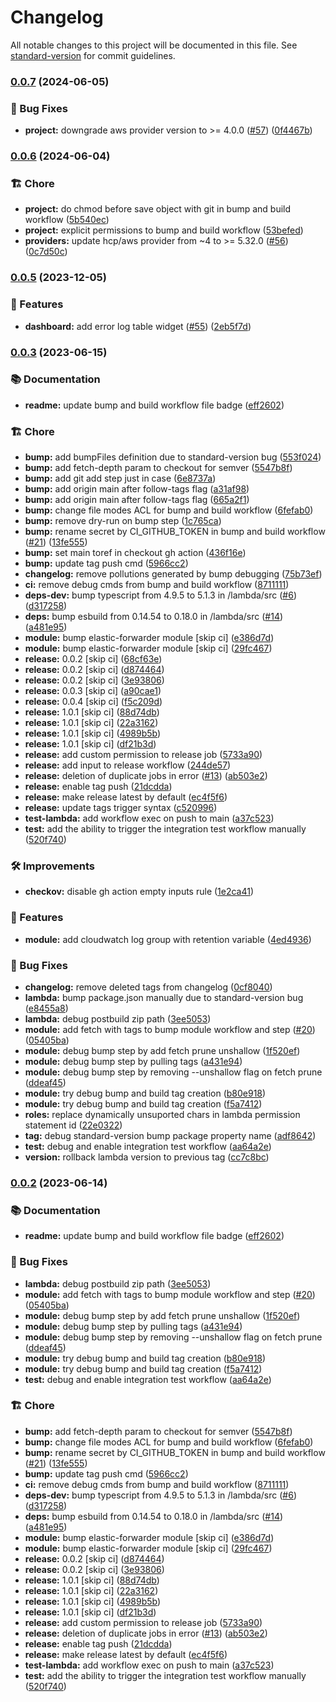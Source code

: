 # Changelog

All notable changes to this project will be documented in this file. See [standard-version](https://github.com/conventional-changelog/standard-version) for commit guidelines.

### [0.0.7](https://github.com/Krossnine/terraform-aws-elastic-forwarder/compare/v0.0.6...v0.0.7) (2024-06-05)


### 🐛 Bug Fixes

* **project:** downgrade aws provider version to >= 4.0.0 ([#57](https://github.com/Krossnine/terraform-aws-elastic-forwarder/issues/57)) ([0f4467b](https://github.com/Krossnine/terraform-aws-elastic-forwarder/commit/0f4467b69796def1958545277ac780ac860219e6))

### [0.0.6](https://github.com/Krossnine/terraform-aws-elastic-forwarder/compare/v0.0.5...v0.0.6) (2024-06-04)


### 🏗  Chore

* **project:** do chmod before save object with git in bump and build workflow ([5b540ec](https://github.com/Krossnine/terraform-aws-elastic-forwarder/commit/5b540ec31f851ef7730547e6adf06466d27e0359))
* **project:** explicit permissions to bump and build workflow ([53befed](https://github.com/Krossnine/terraform-aws-elastic-forwarder/commit/53befeddd6116e777477987b2a4320a822f3bc75))
* **providers:** update hcp/aws provider from ~4 to >= 5.32.0 ([#56](https://github.com/Krossnine/terraform-aws-elastic-forwarder/issues/56)) ([0c7d50c](https://github.com/Krossnine/terraform-aws-elastic-forwarder/commit/0c7d50cedbdb92fe11619d0c5c8ecdb04e148247))

### [0.0.5](https://github.com/Krossnine/terraform-aws-elastic-forwarder/compare/v0.0.4...v0.0.5) (2023-12-05)


### 🚀 Features

* **dashboard:** add error log table widget ([#55](https://github.com/Krossnine/terraform-aws-elastic-forwarder/issues/55)) ([2eb5f7d](https://github.com/Krossnine/terraform-aws-elastic-forwarder/commit/2eb5f7de47a935bb4679da4bad6d2263ce45ebb9))

### [0.0.3](https://github.com/Krossnine/terraform-aws-elastic-forwarder/compare/v0.0.1...v0.0.3) (2023-06-15)


### 📚 Documentation

* **readme:** update bump and build workflow file badge ([eff2602](https://github.com/Krossnine/terraform-aws-elastic-forwarder/commit/eff26023895a60a7ee1a1481dfff26b191257944))


### 🏗  Chore

* **bump:** add bumpFiles definition due to standard-version bug ([553f024](https://github.com/Krossnine/terraform-aws-elastic-forwarder/commit/553f02471f09d42e1d92a4eb7122ad3179692fa6))
* **bump:** add fetch-depth param to checkout for semver ([5547b8f](https://github.com/Krossnine/terraform-aws-elastic-forwarder/commit/5547b8ff62df911a6be5b4745a10fd07efc0a0fa))
* **bump:** add git add step just in case ([6e8737a](https://github.com/Krossnine/terraform-aws-elastic-forwarder/commit/6e8737ad54eb746a46d053ca5c08b3cb7036d91d))
* **bump:** add origin main after follow-tags flag ([a31af98](https://github.com/Krossnine/terraform-aws-elastic-forwarder/commit/a31af98b815aafb07bba3adb6439ce97ecaf8252))
* **bump:** add origin main after follow-tags flag ([665a2f1](https://github.com/Krossnine/terraform-aws-elastic-forwarder/commit/665a2f1fc44666301725a92814ccf6ec410d2ad0))
* **bump:** change file modes ACL for bump and build workflow ([6fefab0](https://github.com/Krossnine/terraform-aws-elastic-forwarder/commit/6fefab053bf748727078f2297426baf823ce8dab))
* **bump:** remove dry-run on bump step ([1c765ca](https://github.com/Krossnine/terraform-aws-elastic-forwarder/commit/1c765cab663cfb8591ed4e45efe30d274f82b26d))
* **bump:** rename secret by  CI_GITHUB_TOKEN in bump and build workflow ([#21](https://github.com/Krossnine/terraform-aws-elastic-forwarder/issues/21)) ([13fe555](https://github.com/Krossnine/terraform-aws-elastic-forwarder/commit/13fe55558b91e23be62d265f79b6f8af160abcf6))
* **bump:** set main toref in checkout gh action ([436f16e](https://github.com/Krossnine/terraform-aws-elastic-forwarder/commit/436f16e843aa4fa1e393ed18e88a4f29053db3c9))
* **bump:** update tag push cmd ([5966cc2](https://github.com/Krossnine/terraform-aws-elastic-forwarder/commit/5966cc212a6ae37e5e0b27d73d227d4eabe4b9cc))
* **changelog:** remove pollutions generated by bump debugging ([75b73ef](https://github.com/Krossnine/terraform-aws-elastic-forwarder/commit/75b73ef910d64b0326680cf53358ace7e01aa2b0))
* **ci:** remove debug cmds from bump and build workflow ([8711111](https://github.com/Krossnine/terraform-aws-elastic-forwarder/commit/871111190635571feda1ef099e95e8559113b941))
* **deps-dev:** bump typescript from 4.9.5 to 5.1.3 in /lambda/src ([#6](https://github.com/Krossnine/terraform-aws-elastic-forwarder/issues/6)) ([d317258](https://github.com/Krossnine/terraform-aws-elastic-forwarder/commit/d3172583bc9ae705cd4626ea0aa880a0b15f69b5))
* **deps:** bump esbuild from 0.14.54 to 0.18.0 in /lambda/src ([#14](https://github.com/Krossnine/terraform-aws-elastic-forwarder/issues/14)) ([a481e95](https://github.com/Krossnine/terraform-aws-elastic-forwarder/commit/a481e95eab169005a9006afd708d6acd2c8511bf))
* **module:** bump elastic-forwarder module [skip ci] ([e386d7d](https://github.com/Krossnine/terraform-aws-elastic-forwarder/commit/e386d7dc154aebc5261760536579bf2f5127a1ac))
* **module:** bump elastic-forwarder module [skip ci] ([29fc467](https://github.com/Krossnine/terraform-aws-elastic-forwarder/commit/29fc4677eb206b4e96db3678d400c031b2cda9d3))
* **release:** 0.0.2 [skip ci] ([68cf63e](https://github.com/Krossnine/terraform-aws-elastic-forwarder/commit/68cf63eb54406416f734dc1834d73c8db2f87c23))
* **release:** 0.0.2 [skip ci] ([d874464](https://github.com/Krossnine/terraform-aws-elastic-forwarder/commit/d874464c3efe3941c53dae2e58be474f1b1e0794))
* **release:** 0.0.2 [skip ci] ([3e93806](https://github.com/Krossnine/terraform-aws-elastic-forwarder/commit/3e938060c78cbec987f7deeb570f3ccb718fba46))
* **release:** 0.0.3 [skip ci] ([a90cae1](https://github.com/Krossnine/terraform-aws-elastic-forwarder/commit/a90cae19a2a36ca885090a07c2d18d4da35ee586))
* **release:** 0.0.4 [skip ci] ([f5c209d](https://github.com/Krossnine/terraform-aws-elastic-forwarder/commit/f5c209d2e1eef48420e4de045a8474cf22da2ba2))
* **release:** 1.0.1 [skip ci] ([88d74db](https://github.com/Krossnine/terraform-aws-elastic-forwarder/commit/88d74db1630671fe143093a56967a5005bffdac2))
* **release:** 1.0.1 [skip ci] ([22a3162](https://github.com/Krossnine/terraform-aws-elastic-forwarder/commit/22a3162e9c6bd35b95307efcca04ef87de123dcf))
* **release:** 1.0.1 [skip ci] ([4989b5b](https://github.com/Krossnine/terraform-aws-elastic-forwarder/commit/4989b5b44a310b60b20c0fa790b21218e8b37725))
* **release:** 1.0.1 [skip ci] ([df21b3d](https://github.com/Krossnine/terraform-aws-elastic-forwarder/commit/df21b3dcd31c0388d7374ba78874e5e89c603706))
* **release:** add custom permission to release job ([5733a90](https://github.com/Krossnine/terraform-aws-elastic-forwarder/commit/5733a902127fec9a826878f680bbd5c4e8af4410))
* **release:** add input to release workflow ([244de57](https://github.com/Krossnine/terraform-aws-elastic-forwarder/commit/244de5743b65b7c38657b79a971d931ae7e3d6ec))
* **release:** deletion of duplicate jobs in error ([#13](https://github.com/Krossnine/terraform-aws-elastic-forwarder/issues/13)) ([ab503e2](https://github.com/Krossnine/terraform-aws-elastic-forwarder/commit/ab503e2a17d714f09b66fa005e2bd79bd3d42c10))
* **release:** enable tag push ([21dcdda](https://github.com/Krossnine/terraform-aws-elastic-forwarder/commit/21dcdda49443db8ea67b5cb7810d7fdf6e2432b7))
* **release:** make release latest by default ([ec4f5f6](https://github.com/Krossnine/terraform-aws-elastic-forwarder/commit/ec4f5f66d7f1cea245422573043ca99bb673d706))
* **release:** update tags trigger syntax ([c520996](https://github.com/Krossnine/terraform-aws-elastic-forwarder/commit/c520996401f5bc434e03547b14f219e184a712dc))
* **test-lambda:** add workflow exec on push to main ([a37c523](https://github.com/Krossnine/terraform-aws-elastic-forwarder/commit/a37c5237793cef254d7968d01793d7d74830a823))
* **test:** add the ability to trigger  the integration test workflow manually ([520f740](https://github.com/Krossnine/terraform-aws-elastic-forwarder/commit/520f7400810903056f478b35132ea05dd72a4c04))


### 🛠  Improvements

* **checkov:** disable gh action empty inputs rule ([1e2ca41](https://github.com/Krossnine/terraform-aws-elastic-forwarder/commit/1e2ca4126a0c923c2075c3bb88cfeacaa074b444))


### 🚀 Features

* **module:** add cloudwatch log group with retention variable ([4ed4936](https://github.com/Krossnine/terraform-aws-elastic-forwarder/commit/4ed4936245a9ea3cf6ad3b736e02245fe7a58590))


### 🐛 Bug Fixes

* **changelog:** remove deleted tags from changelog ([0cf8040](https://github.com/Krossnine/terraform-aws-elastic-forwarder/commit/0cf80400ed7962b63e3f487b2142de7557c8ebcf))
* **lambda:** bump package.json manually due to standard-version bug ([e8455a8](https://github.com/Krossnine/terraform-aws-elastic-forwarder/commit/e8455a833addee5f67e94079261827daf6dc3490))
* **lambda:** debug postbuild zip path ([3ee5053](https://github.com/Krossnine/terraform-aws-elastic-forwarder/commit/3ee5053a7e209c06a9ae605bb6ebdc6eb472ac6a))
* **module:** add fetch with tags to bump module workflow and step ([#20](https://github.com/Krossnine/terraform-aws-elastic-forwarder/issues/20)) ([05405ba](https://github.com/Krossnine/terraform-aws-elastic-forwarder/commit/05405ba39f31d5289744001e81424e64ec66c27f))
* **module:** debug bump step by add fetch prune unshallow ([1f520ef](https://github.com/Krossnine/terraform-aws-elastic-forwarder/commit/1f520efa4e765ab739175faaf3a178f566e001f1))
* **module:** debug bump step by pulling tags ([a431e94](https://github.com/Krossnine/terraform-aws-elastic-forwarder/commit/a431e944a8a0b768f7de1157e07edf96c240df03))
* **module:** debug bump step by removing --unshallow flag on fetch prune ([ddeaf45](https://github.com/Krossnine/terraform-aws-elastic-forwarder/commit/ddeaf456fb9895eb53d1835c2ea4d21be380a401))
* **module:** try debug bump and build tag creation ([b80e918](https://github.com/Krossnine/terraform-aws-elastic-forwarder/commit/b80e9180d9f545df41963fd15628efbe2ede57d2))
* **module:** try debug bump and build tag creation ([f5a7412](https://github.com/Krossnine/terraform-aws-elastic-forwarder/commit/f5a741255ac70f99b8bb7b3200e6935231eeddbc))
* **roles:** replace dynamically unsuported chars in lambda permission statement id ([22e0322](https://github.com/Krossnine/terraform-aws-elastic-forwarder/commit/22e0322b1edcfd8a99f16f4064903937cc92272a))
* **tag:** debug standard-version bump package property name ([adf8642](https://github.com/Krossnine/terraform-aws-elastic-forwarder/commit/adf864246937406cceb40dfe7b845de57eb01327))
* **test:** debug and enable integration test workflow ([aa64a2e](https://github.com/Krossnine/terraform-aws-elastic-forwarder/commit/aa64a2e75b0331ecb3da30671bf2b6e059786080))
* **version:** rollback lambda version to previous tag ([cc7c8bc](https://github.com/Krossnine/terraform-aws-elastic-forwarder/commit/cc7c8bc155e15cf8081b16ea42130ffb06421f7c))

### [0.0.2](https://github.com/Krossnine/terraform-aws-elastic-forwarder/compare/v0.0.1...v0.0.2) (2023-06-14)


### 📚 Documentation

* **readme:** update bump and build workflow file badge ([eff2602](https://github.com/Krossnine/terraform-aws-elastic-forwarder/commit/eff26023895a60a7ee1a1481dfff26b191257944))


### 🐛 Bug Fixes

* **lambda:** debug postbuild zip path ([3ee5053](https://github.com/Krossnine/terraform-aws-elastic-forwarder/commit/3ee5053a7e209c06a9ae605bb6ebdc6eb472ac6a))
* **module:** add fetch with tags to bump module workflow and step ([#20](https://github.com/Krossnine/terraform-aws-elastic-forwarder/issues/20)) ([05405ba](https://github.com/Krossnine/terraform-aws-elastic-forwarder/commit/05405ba39f31d5289744001e81424e64ec66c27f))
* **module:** debug bump step by add fetch prune unshallow ([1f520ef](https://github.com/Krossnine/terraform-aws-elastic-forwarder/commit/1f520efa4e765ab739175faaf3a178f566e001f1))
* **module:** debug bump step by pulling tags ([a431e94](https://github.com/Krossnine/terraform-aws-elastic-forwarder/commit/a431e944a8a0b768f7de1157e07edf96c240df03))
* **module:** debug bump step by removing --unshallow flag on fetch prune ([ddeaf45](https://github.com/Krossnine/terraform-aws-elastic-forwarder/commit/ddeaf456fb9895eb53d1835c2ea4d21be380a401))
* **module:** try debug bump and build tag creation ([b80e918](https://github.com/Krossnine/terraform-aws-elastic-forwarder/commit/b80e9180d9f545df41963fd15628efbe2ede57d2))
* **module:** try debug bump and build tag creation ([f5a7412](https://github.com/Krossnine/terraform-aws-elastic-forwarder/commit/f5a741255ac70f99b8bb7b3200e6935231eeddbc))
* **test:** debug and enable integration test workflow ([aa64a2e](https://github.com/Krossnine/terraform-aws-elastic-forwarder/commit/aa64a2e75b0331ecb3da30671bf2b6e059786080))


### 🏗  Chore

* **bump:** add fetch-depth param to checkout for semver ([5547b8f](https://github.com/Krossnine/terraform-aws-elastic-forwarder/commit/5547b8ff62df911a6be5b4745a10fd07efc0a0fa))
* **bump:** change file modes ACL for bump and build workflow ([6fefab0](https://github.com/Krossnine/terraform-aws-elastic-forwarder/commit/6fefab053bf748727078f2297426baf823ce8dab))
* **bump:** rename secret by  CI_GITHUB_TOKEN in bump and build workflow ([#21](https://github.com/Krossnine/terraform-aws-elastic-forwarder/issues/21)) ([13fe555](https://github.com/Krossnine/terraform-aws-elastic-forwarder/commit/13fe55558b91e23be62d265f79b6f8af160abcf6))
* **bump:** update tag push cmd ([5966cc2](https://github.com/Krossnine/terraform-aws-elastic-forwarder/commit/5966cc212a6ae37e5e0b27d73d227d4eabe4b9cc))
* **ci:** remove debug cmds from bump and build workflow ([8711111](https://github.com/Krossnine/terraform-aws-elastic-forwarder/commit/871111190635571feda1ef099e95e8559113b941))
* **deps-dev:** bump typescript from 4.9.5 to 5.1.3 in /lambda/src ([#6](https://github.com/Krossnine/terraform-aws-elastic-forwarder/issues/6)) ([d317258](https://github.com/Krossnine/terraform-aws-elastic-forwarder/commit/d3172583bc9ae705cd4626ea0aa880a0b15f69b5))
* **deps:** bump esbuild from 0.14.54 to 0.18.0 in /lambda/src ([#14](https://github.com/Krossnine/terraform-aws-elastic-forwarder/issues/14)) ([a481e95](https://github.com/Krossnine/terraform-aws-elastic-forwarder/commit/a481e95eab169005a9006afd708d6acd2c8511bf))
* **module:** bump elastic-forwarder module [skip ci] ([e386d7d](https://github.com/Krossnine/terraform-aws-elastic-forwarder/commit/e386d7dc154aebc5261760536579bf2f5127a1ac))
* **module:** bump elastic-forwarder module [skip ci] ([29fc467](https://github.com/Krossnine/terraform-aws-elastic-forwarder/commit/29fc4677eb206b4e96db3678d400c031b2cda9d3))
* **release:** 0.0.2 [skip ci] ([d874464](https://github.com/Krossnine/terraform-aws-elastic-forwarder/commit/d874464c3efe3941c53dae2e58be474f1b1e0794))
* **release:** 0.0.2 [skip ci] ([3e93806](https://github.com/Krossnine/terraform-aws-elastic-forwarder/commit/3e938060c78cbec987f7deeb570f3ccb718fba46))
* **release:** 1.0.1 [skip ci] ([88d74db](https://github.com/Krossnine/terraform-aws-elastic-forwarder/commit/88d74db1630671fe143093a56967a5005bffdac2))
* **release:** 1.0.1 [skip ci] ([22a3162](https://github.com/Krossnine/terraform-aws-elastic-forwarder/commit/22a3162e9c6bd35b95307efcca04ef87de123dcf))
* **release:** 1.0.1 [skip ci] ([4989b5b](https://github.com/Krossnine/terraform-aws-elastic-forwarder/commit/4989b5b44a310b60b20c0fa790b21218e8b37725))
* **release:** 1.0.1 [skip ci] ([df21b3d](https://github.com/Krossnine/terraform-aws-elastic-forwarder/commit/df21b3dcd31c0388d7374ba78874e5e89c603706))
* **release:** add custom permission to release job ([5733a90](https://github.com/Krossnine/terraform-aws-elastic-forwarder/commit/5733a902127fec9a826878f680bbd5c4e8af4410))
* **release:** deletion of duplicate jobs in error ([#13](https://github.com/Krossnine/terraform-aws-elastic-forwarder/issues/13)) ([ab503e2](https://github.com/Krossnine/terraform-aws-elastic-forwarder/commit/ab503e2a17d714f09b66fa005e2bd79bd3d42c10))
* **release:** enable tag push ([21dcdda](https://github.com/Krossnine/terraform-aws-elastic-forwarder/commit/21dcdda49443db8ea67b5cb7810d7fdf6e2432b7))
* **release:** make release latest by default ([ec4f5f6](https://github.com/Krossnine/terraform-aws-elastic-forwarder/commit/ec4f5f66d7f1cea245422573043ca99bb673d706))
* **test-lambda:** add workflow exec on push to main ([a37c523](https://github.com/Krossnine/terraform-aws-elastic-forwarder/commit/a37c5237793cef254d7968d01793d7d74830a823))
* **test:** add the ability to trigger  the integration test workflow manually ([520f740](https://github.com/Krossnine/terraform-aws-elastic-forwarder/commit/520f7400810903056f478b35132ea05dd72a4c04))
